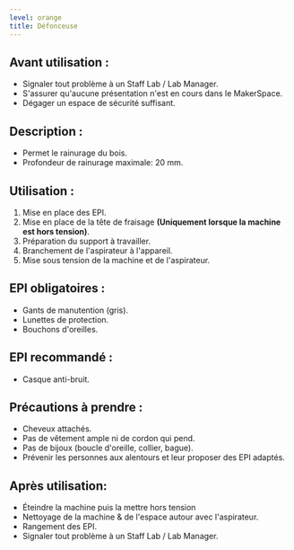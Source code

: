 ```yaml
---
level: orange
title: Défonceuse
---
```


## Avant utilisation : 

- Signaler tout problème à un Staff Lab / Lab Manager.
- S'assurer qu'aucune présentation n'est en cours dans le MakerSpace.
- Dégager un espace de sécurité suffisant.

## Description : 

- Permet le rainurage du bois.
- Profondeur de rainurage maximale: 20 mm.

## Utilisation : 

1. Mise en place des EPI. 
2. Mise en place de la tête de fraisage **(Uniquement lorsque la machine est hors tension)**. 
3. Préparation du support à travailler. 
4. Branchement de l'aspirateur à l'appareil. 
5. Mise sous tension de la machine et de l'aspirateur.

## EPI obligatoires : 

- Gants de manutention (gris).
- Lunettes de protection.
- Bouchons d'oreilles.

## EPI recommandé :

- Casque anti-bruit.

## Précautions à prendre : 

- Cheveux attachés.
- Pas de vêtement ample ni de cordon qui pend.
- Pas de bijoux (boucle d'oreille, collier, bague).
- Prévenir les personnes aux alentours et leur proposer des EPI adaptés.

## Après utilisation: 

- Éteindre la machine puis la mettre hors tension
- Nettoyage de la machine & de l'espace autour avec l'aspirateur.
- Rangement des EPI.
- Signaler tout problème à un Staff Lab / Lab Manager.

